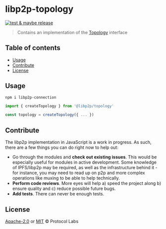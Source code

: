 # libp2p-topology <!-- omit in toc -->

[![test & maybe release](https://github.com/libp2p/js-libp2p-topology/actions/workflows/js-test-and-release.yml/badge.svg)](https://github.com/libp2p/js-libp2p-topology/actions/workflows/js-test-and-release.yml)

> Contains an implementation of the [Topology](https://github.com/libp2p/js-libp2p-interfaces/blob/master/packages/libp2p-interfaces/src/topology/index.ts) interface

## Table of contents <!-- omit in toc -->

- [Usage](#usage)
- [Contribute](#contribute)
- [License](#license)

## Usage

```console
npm i libp2p-connection
```

```javascript
import { createTopology } from '@libp2p/topology'

const topology = createTopology({ ... })
```

## Contribute

The libp2p implementation in JavaScript is a work in progress. As such, there are a few things you can do right now to help out:

 - Go through the modules and **check out existing issues**. This would be especially useful for modules in active development. Some knowledge of IPFS/libp2p may be required, as well as the infrastructure behind it - for instance, you may need to read up on p2p and more complex operations like muxing to be able to help technically.
 - **Perform code reviews**. More eyes will help a) speed the project along b) ensure quality and c) reduce possible future bugs.
 - **Add tests**. There can never be enough tests.

## License

[Apache-2.0](LICENSE-APACHE) or [MIT](LICENSE-MIT) © Protocol Labs

